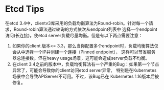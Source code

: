 # Etcd Tips

在etcd 3.4中，clientv3库采用的负载均衡算法为Round-robin。针对每一个请求，Round-robin算法通过轮询的方式依次从endpoint列表中
选择一个endpoint访问(长连接)，使etcd server负载尽量均衡。但是有以下两点需要注意：
1. 如果你的client 版本<= 3.3，那么当你配置多个endpoint时，负载均衡算法仅会从中选择一个IP并创建一个连接（Pinned endpoint），
这样可以节省服务器总连接数。但在heavy usage场景，这可能会造成server负载不均衡。
2. 在client 3.4之前的版本中，负载均衡算法有一个严重的Bug：如果第一个节点异常了，可能会导致你的client访问etcd server异常，
特别是在Kubernetes场景中会导致APIServer不可用。不过，该Bug已在 Kubernetes 1.16版本后被修复。